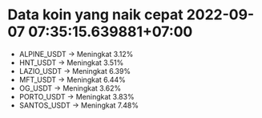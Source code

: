 # Data koin yang naik cepat 2022-09-07 07:35:15.639881+07:00

* ALPINE_USDT -> Meningkat 3.12%
* HNT_USDT -> Meningkat 3.51%
* LAZIO_USDT -> Meningkat 6.39%
* MFT_USDT -> Meningkat 6.44%
* OG_USDT -> Meningkat 3.62%
* PORTO_USDT -> Meningkat 3.83%
* SANTOS_USDT -> Meningkat 7.48%
